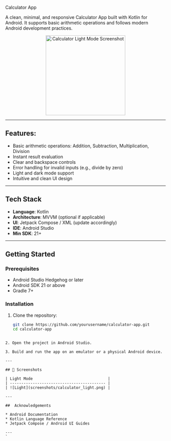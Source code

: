 
Calculator App

A clean, minimal, and responsive Calculator App built with Kotlin for Android. It supports basic arithmetic operations and follows modern Android development practices.

<p align="center">
  <img src="screenshots/calculator_light.png" width="250" alt="Calculator Light Mode Screenshot"/>
</p>

---

 ## Features:

- Basic arithmetic operations: Addition, Subtraction, Multiplication, Division
- Instant result evaluation
- Clear and backspace controls
- Error handling for invalid inputs (e.g., divide by zero)
- Light and dark mode support
- Intuitive and clean UI design

---

## Tech Stack

- **Language**: Kotlin
- **Architecture**: MVVM (optional if applicable)
- **UI**: Jetpack Compose / XML (update accordingly)
- **IDE**: Android Studio
- **Min SDK**: 21+

---

##  Getting Started

### Prerequisites

- Android Studio Hedgehog or later
- Android SDK 21 or above
- Gradle 7+

### Installation

1. Clone the repository:
   ```bash
   git clone https://github.com/yourusername/calculator-app.git
   cd calculator-app
````

2. Open the project in Android Studio.

3. Build and run the app on an emulator or a physical Android device.

---

## 📸 Screenshots

| Light Mode                                 | 
| ------------------------------------------ | 
| ![Light](screenshots/calculator_light.png) | 

---

##  Acknowledgements

* Android Documentation
* Kotlin Language Reference
* Jetpack Compose / Android UI Guides

---
`
